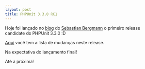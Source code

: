 ```yaml
---
layout: post
title: PHPUnit 3.3.0 RC1
---
```


Hoje foi lançado no [blog](http://sebastian-bergmann.de/archives/815-PHPUnit-3.3.0-RC1.html) do [Sebastian Bergmann](http://sebastian-bergmann.de) o primeiro release candidate do PHPUnit 3.3.0 :D

[Aqui](http://www.phpunit.de/wiki/ChangeLog33) você tem a lista de mudanças neste release.

Na expectativa do lançamento final!

Até a próxima!
